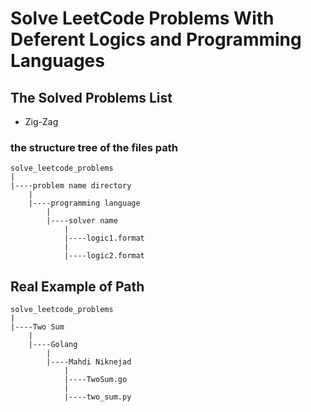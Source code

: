 # Solve LeetCode Problems With Deferent Logics and Programming Languages

## The Solved Problems List
* Zig-Zag

### the structure tree of the files path
```
solve_leetcode_problems
|
|----problem name directory
    |
    |----programming language
        |
        |----solver name
            |
            |----logic1.format
            |
            |----logic2.format

```

## Real Example of Path
```
solve_leetcode_problems
|
|----Two Sum
    |
    |----Golang
        |
        |----Mahdi Niknejad
            |
            |----TwoSum.go
            |
            |----two_sum.py

```